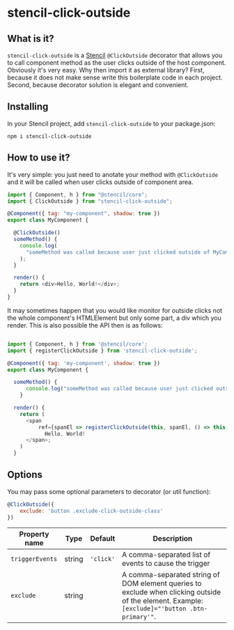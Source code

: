 # stencil-click-outside

## What is it?

`stencil-click-outside` is a [Stencil](https://stenciljs.com/) `@ClickOutside` decorator that allows you to call component method as the user clicks outside of the host component. Obviously it's very easy. Why then import it as external library? First, because it does not make sense write this boilerplate code in each project. Second, because decorator solution is elegant and convenient.

## Installing

In your Stencil project, add `stencil-click-outside` to your package.json:

```
npm i stencil-click-outside
```

## How to use it?

It's very simple: you just need to anotate your method with `@ClickOutside` and it will be called when user clicks outside of component area.

```javascript
import { Component, h } from "@stencil/core";
import { ClickOutside } from "stencil-click-outside";

@Component({ tag: "my-component", shadow: true })
export class MyComponent {

  @ClickOutside()
  someMethod() {
    console.log(
      "someMethod was called because user just clicked outside of MyComponent"
    );
  }

  render() {
    return <div>Hello, World!</div>;
  }
}
```

It may sometimes happen that you would like monitor for outside clicks not the whole component's HTMLElement but only some part, a div which you render. This is also possible the API then is as follows:

```javascript

import { Component, h } from '@stencil/core';
import { registerClickOutside } from 'stencil-click-outside';

@Component({ tag: 'my-component', shadow: true })
export class MyComponent {

  someMethod() {
      console.log("someMethod was called because user just clicked outside of span html element in render method of MyComponent");
    }

  render() {
    return (
      <span
          ref={spanEl => registerClickOutside(this, spanEl, () => this.someMethod())}>
            Hello, World!
      </span>;
    )
  }
```


## Options

You may pass some optional parameters to decorator (or util function):

```javascript
@ClickOutside({
    exclude: 'button .exclude-click-outside-class'
})
```

| Property name   | Type   | Default   | Description                                                                                                                                    |
| --------------- | ------ | --------- | ---------------------------------------------------------------------------------------------------------------------------------------------- |
| `triggerEvents` | string | `'click'` | A comma-separated list of events to cause the trigger                                                                                          |
| `exclude`       | string |           | A comma-separated string of DOM element queries to exclude when clicking outside of the element. Example: `[exclude]="'button .btn-primary'"`. |
